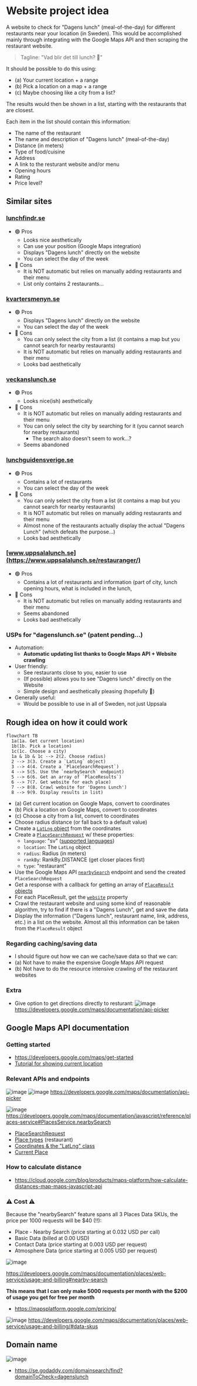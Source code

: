 # Website project idea
A website to check for "Dagens lunch" (meal-of-the-day) for different restaurants near your location (in Sweden). This would be accomplished mainly through integrating with the Google Maps API and then scraping the restaurant website.

> Tagline: "Vad blir det till lunch? 🍔"

It should be possible to do this using:
- (a) Your current location + a range
- (b) Pick a location on a map + a range
- (c) Maybe choosing like a city from a list?

The results would then be shown in a list, starting with the restaurants that are closest. 

Each item in the list should contain this information:
- The name of the restaurant
- The name and description of "Dagens lunch" (meal-of-the-day)
- Distance (in meters)
- Type of food/cuisine
- Address
- A link to the resturant website and/or menu
- Opening hours
- Rating
- Price level?

## Similar sites
### [lunchfindr.se](https://lunchfindr.se/)
- 🟢 Pros
  - Looks nice aesthetically
  - Can use your position (Google Maps integration)
  - Displays "Dagens lunch" directly on the website
  - You can select the day of the week
- 🔴 Cons
  - It is NOT automatic but relies on manually adding restaurants and their menu
  - List only contains 2 restaurants...

### [kvartersmenyn.se](https://www.kvartersmenyn.se/)
- 🟢 Pros
  - Displays "Dagens lunch" directly on the website
  - You can select the day of the week
- 🔴 Cons
  - You can only select the city from a list (it contains a map but you cannot search for nearby restaurants)
  - It is NOT automatic but relies on manually adding restaurants and their menu
  - Looks bad aesthetically

### [veckanslunch.se](https://veckanslunch.se/)
- 🟢 Pros
  - Looks nice(ish) aesthetically
- 🔴 Cons
  - It is NOT automatic but relies on manually adding restaurants and their menu
  - You can only select the city by searching for it (you cannot search for nearby restaurants)
     - The search also doesn't seem to work...?
  - Seems abandoned  

### [lunchguidensverige.se](https://lunchguidensverige.se/)
- 🟢 Pros
  - Contains a lot of restaurants
  - You can select the day of the week
- 🔴 Cons
  - You can only select the city from a list (it contains a map but you cannot search for nearby restaurants)
  - It is NOT automatic but relies on manually adding restaurants and their menu
  - Almost none of the restaurants actually display the actual "Dagens Lunch" (which defeats the purpose...)
  - Looks bad aesthetically
### [www.uppsalalunch.se](https://www.uppsalalunch.se/restauranger/)
- 🟢 Pros
  - Contains a lot of restaurants and information (part of city, lunch opening hours, what is included in the lunch, 
- 🔴 Cons
  - It is NOT automatic but relies on manually adding restaurants and their menu
  - Seems abandoned  
  - Looks bad aesthetically

### USPs for "dagenslunch.se" (patent pending...)
- Automation:
  - **Automatic updating list thanks to Google Maps API + Website crawling**
- User friendly:
  - See restaurants close to you, easier to use
  - (If possible) allows you to see "Dagens lunch" directly on the Website
  - Simple design and aesthetically pleasing (hopefully 🤞)
- Generally useful:
  - Would be possible to use in all of Sweden, not just Uppsala

## Rough idea on how it could work
```mermaid
flowchart TB
  1a(1a. Get current location)
  1b(1b. Pick a location)
  1c(1c. Choose a city)
  1a & 1b & 1c --> 2(2. Choose radius)
  2 --> 3(3. Create a `LatLng` object)
  3 --> 4(4. Create a `PlaceSearchRequest`)
  4 --> 5(5. Use the `nearbySearch` endpoint)
  5 --> 6(6. Get an array of `PlaceResults`)
  6 --> 7(7. Get website for each place)
  7 --> 8(8. Crawl website for 'Dagens Lunch')
  8 --> 9(9. Display results in list)
```

- (a) Get current location on Google Maps, convert to coordinates
- (b) Pick a location on Google Maps, convert to coordinates
- (c) Choose a city from a list, convert to coordinates
- Choose radius distance (or fall back to a default value)
- Create a [`LatLng` object](https://developers.google.com/maps/documentation/javascript/reference/coordinates#LatLng) from the coordinates
- Create a [`PlaceSearchRequest`](https://developers.google.com/maps/documentation/javascript/reference/places-service#PlaceSearchRequest) w/ these properties:
    - `language`: "sv" ([supported languages](https://developers.google.com/maps/faq#languagesupport))
    - `location`: The `LatLng` object
    - `radius`: Radius (in meters)
    - `rankBy`: RankBy.DISTANCE (get closer places first)
    - `type`: "restaurant"
- Use the Google Maps API [`nearbySearch`](https://developers.google.com/maps/documentation/javascript/reference/places-service#PlacesService.nearbySearch) endpoint and send the created `PlaceSearchRequest`
- Get a response with a callback for getting an array of [`PlaceResult` objects](https://developers.google.com/maps/documentation/javascript/reference/places-service#PlaceResult)
- For each PlaceResult, get the [`website`](https://developers.google.com/maps/documentation/javascript/reference/places-service#PlaceResult.website) property
- Crawl the restaurant website and using some kind of reasonable algorithm, try to find if there is a "Dagens Lunch", get and save the data
- Display the information ("Dagens lunch", restaurant name, link, address, etc.) in a list on the website. Almost all this information can be taken from the `PlaceResult` object

### Regarding caching/saving data
- I should figure out how we can we cache/save data so that we can:
- (a) Not have to make the expensive Google Maps API request
- (b) Not have to do the resource intensive crawling of the restaurant websites
 
### Extra
- Give option to get directions directly to resturant:
![image](https://github.com/OscarBennich/website-project-idea/assets/26872957/0d64600a-5791-4c55-9166-91d3737b4881)
https://developers.google.com/maps/documentation/api-picker

## Google Maps API documentation
### Getting started
- https://developers.google.com/maps/get-started
- [Tutorial for showing current location](https://developers.google.com/maps/documentation/javascript/geolocation)

### Relevant APIs and endpoints
![image](https://github.com/OscarBennich/website-project-idea/assets/26872957/d6adaeca-25c6-4e28-81c0-10f1730be71b)
![image](https://github.com/OscarBennich/website-project-idea/assets/26872957/2e79b69a-51e1-444d-8cde-dfe76c0f5532)
https://developers.google.com/maps/documentation/api-picker

![image](https://github.com/OscarBennich/website-project-idea/assets/26872957/3ad36e20-d86a-4987-9b30-ab680439d236)
https://developers.google.com/maps/documentation/javascript/reference/places-service#PlacesService.nearbySearch

- [PlaceSearchRequest](https://developers.google.com/maps/documentation/javascript/reference/places-service#PlaceSearchRequest)
- [Place types](https://developers.google.com/maps/documentation/places/web-service/supported_types#table1) (restaurant)
- [Coordinates & the "LatLng" class](https://developers.google.com/maps/documentation/javascript/reference/coordinates#LatLng)
- [Current Place](https://developers.google.com/maps/documentation/places/android-sdk/current-place)

### How to calculate distance
- https://cloud.google.com/blog/products/maps-platform/how-calculate-distances-map-maps-javascript-api

### ⚠ Cost ⚠
Because the "nearbySearch" feature spans all 3 Places Data SKUs, the price per 1000 requests will be $40 (!!):
- Place - Nearby Search (price starting at 0.032 USD per call)
- Basic Data (billed at 0.00 USD)
- Contact Data (price starting at 0.003 USD per request)
- Atmosphere Data (price starting at 0.005 USD per request)

![image](https://github.com/OscarBennich/website-project-idea/assets/26872957/b8e98cd7-e4eb-4e39-b800-1bd538d4862f)

https://developers.google.com/maps/documentation/places/web-service/usage-and-billing#nearby-search

**This means that I can only make 5000 requests per month with the $200 of usage you get for free per month**

- https://mapsplatform.google.com/pricing/

![image](https://github.com/OscarBennich/website-project-idea/assets/26872957/9e8a2e88-fd8f-49e8-b497-e1bd17b15bc2)
https://developers.google.com/maps/documentation/places/web-service/usage-and-billing/#data-skus

## Domain name
![image](https://github.com/OscarBennich/website-project-idea/assets/26872957/48a8c7b8-0aa5-4ada-8082-c2dc8952f6b7)
- https://se.godaddy.com/domainsearch/find?domainToCheck=dagenslunch
